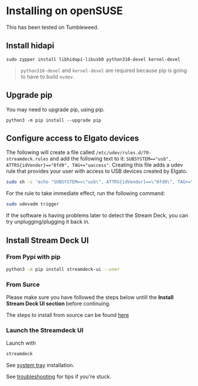 # Installing on openSUSE
This has been tested on Tumbleweed.

## Install hidapi
``` console
sudo zypper install libhidapi-libusb0 python310-devel kernel-devel
```
 > `python310-devel` and `kernel-devel` are required because pip is going to have to build `evdev`.

## Upgrade pip
You may need to upgrade pip, using pip.
```
python3 -m pip install --upgrade pip
```
## Configure access to Elgato devices
The following will create a file called `/etc/udev/rules.d/70-streamdeck.rules` and add the following text to it: `SUBSYSTEM=="usb", ATTRS{idVendor}=="0fd9", TAG+="uaccess"`. Creating this file adds a udev rule that provides your user with access to USB devices created by Elgato.
``` bash
sudo sh -c 'echo "SUBSYSTEM==\"usb\", ATTRS{idVendor}==\"0fd9\", TAG+=\"uaccess\"" > /etc/udev/rules.d/70-streamdeck.rules'
```
For the rule to take immediate effect, run the following command:
``` bash
sudo udevadm trigger
```
If the software is having problems later to detect the Stream Deck, you can try unplugging/plugging it back in.

## Install Stream Deck UI

### From Pypi with pip
```bash
python3 -m pip install streamdeck-ui --user
```

### From Surce 
Please make sure you have followed the steps below untill the **Install Stream Deck UI section** before continuing.


The steps to install from source can be found [here](source.md)

### Launch the Streamdeck UI
Launch with
```bash
streamdeck
```

See [system tray](../troubleshooting.md#no-system-tray-indicator) installation.


See [troubleshooting](../troubleshooting.md) for tips if you're stuck.
